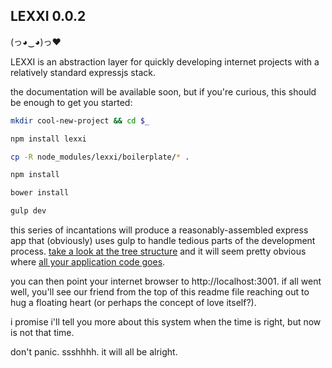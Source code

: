 ## LEXXI 0.0.2

(っ◕‿◕)っ♥

LEXXI is an abstraction layer for quickly developing internet projects with a relatively standard expressjs stack.

the documentation will be available soon, but if you're curious, this should be enough to get you started:

```bash
mkdir cool-new-project && cd $_
```
```bash
npm install lexxi
```
```bash
cp -R node_modules/lexxi/boilerplate/* .
```
```bash
npm install
```
```bash
bower install
```
```bash
gulp dev
```

this series of incantations will produce a reasonably-assembled express app that (obviously) uses gulp to handle tedious parts of the development process. [take a look at the tree structure](https://github.com/hxgf/lexxi/tree/master/boilerplate) and it will seem pretty obvious where [all your application code goes](https://github.com/hxgf/lexxi/tree/master/boilerplate/app). 

you can then point your internet browser to http://localhost:3001. if all went well, you'll see our friend from the top of this readme file reaching out to hug a floating heart (or perhaps the concept of love itself?).

i promise i'll tell you more about this system when the time is right, but now is not that time. 

don't panic. ssshhhh. it will all be alright.
